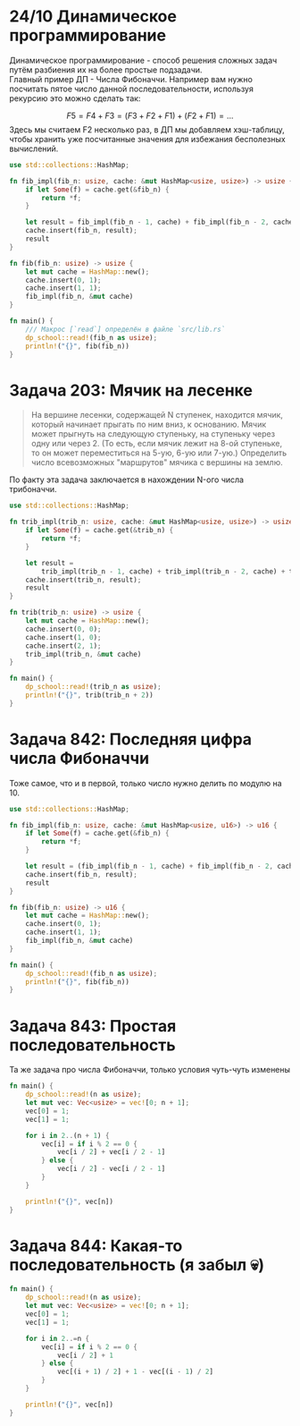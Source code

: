 # 24/10 Динамическое программирование   
Динамическое программирование - способ решения сложных задач путём разбиения их на более простые подзадачи.   
Главный пример ДП - Числа Фибоначчи.
Например вам нужно посчитать пятое число данной последовательности, используя рекурсию это можно сделать так:   

$$
F5 = F4 + F3 = (F3 + F2 + F1) + (F2 + F1) = ...
$$
Здесь мы считаем F2 несколько раз, в ДП мы добавляем хэш-таблицу, чтобы хранить уже посчитанные значения для избежания бесполезных вычислений.   
```rust
use std::collections::HashMap;

fn fib_impl(fib_n: usize, cache: &mut HashMap<usize, usize>) -> usize {
    if let Some(f) = cache.get(&fib_n) {
        return *f;
    }

    let result = fib_impl(fib_n - 1, cache) + fib_impl(fib_n - 2, cache);
    cache.insert(fib_n, result);
    result
}

fn fib(fib_n: usize) -> usize {
    let mut cache = HashMap::new();
    cache.insert(0, 1);
    cache.insert(1, 1);
    fib_impl(fib_n, &mut cache)
}

fn main() {
	/// Макрос [`read`] определён в файле `src/lib.rs`
    dp_school::read!(fib_n as usize);
    println!("{}", fib(fib_n))
}

```
# Задача 203: Мячик на лесенке   
> На вершине лесенки, содержащей N ступенек, находится мячик, который начинает прыгать по ним вниз, к основанию. Мячик может прыгнуть на следующую ступеньку, на ступеньку через одну или через 2. (То есть, если мячик лежит на 8-ой ступеньке, то он может переместиться на 5-ую, 6-ую или 7-ую.) Определить число всевозможных "маршрутов" мячика с вершины на землю.   

По факту эта задача заключается в нахождении N-ого числа трибоначчи.    
```rust
use std::collections::HashMap;

fn trib_impl(trib_n: usize, cache: &mut HashMap<usize, usize>) -> usize {
    if let Some(f) = cache.get(&trib_n) {
        return *f;
    }

    let result =
        trib_impl(trib_n - 1, cache) + trib_impl(trib_n - 2, cache) + trib_impl(trib_n - 3, cache);
    cache.insert(trib_n, result);
    result
}

fn trib(trib_n: usize) -> usize {
    let mut cache = HashMap::new();
    cache.insert(0, 0);
    cache.insert(1, 0);
    cache.insert(2, 1);
    trib_impl(trib_n, &mut cache)
}

fn main() {
    dp_school::read!(trib_n as usize);
    println!("{}", trib(trib_n + 2))
}

```
# Задача 842: Последняя цифра числа Фибоначчи   
Тоже самое, что и в первой, только число нужно делить по модулю на 10.   
```rust
use std::collections::HashMap;

fn fib_impl(fib_n: usize, cache: &mut HashMap<usize, u16>) -> u16 {
    if let Some(f) = cache.get(&fib_n) {
        return *f;
    }

    let result = (fib_impl(fib_n - 1, cache) + fib_impl(fib_n - 2, cache)) % 10;
    cache.insert(fib_n, result);
    result
}

fn fib(fib_n: usize) -> u16 {
    let mut cache = HashMap::new();
    cache.insert(0, 1);
    cache.insert(1, 1);
    fib_impl(fib_n, &mut cache)
}

fn main() {
    dp_school::read!(fib_n as usize);
    println!("{}", fib(fib_n))
}

```
# Задача 843: Простая последовательность   
Та же задача про числа Фибоначчи, только условия чуть-чуть изменены   
```rust
fn main() {
    dp_school::read!(n as usize);
    let mut vec: Vec<usize> = vec![0; n + 1];
    vec[0] = 1;
    vec[1] = 1;

    for i in 2..(n + 1) {
        vec[i] = if i % 2 == 0 {
            vec[i / 2] + vec[i / 2 - 1]
        } else {
            vec[i / 2] - vec[i / 2 - 1]
        }
    }

    println!("{}", vec[n])
}


```
# Задача 844: Какая-то последовательность (я забыл :skull:)   
```rust
fn main() {
    dp_school::read!(n as usize);
    let mut vec: Vec<usize> = vec![0; n + 1];
    vec[0] = 1;
    vec[1] = 1;

    for i in 2..=n {
        vec[i] = if i % 2 == 0 {
            vec[i / 2] + 1
        } else {
            vec[(i + 1) / 2] + 1 - vec[(i - 1) / 2]
        }
    }

    println!("{}", vec[n])
}

```

